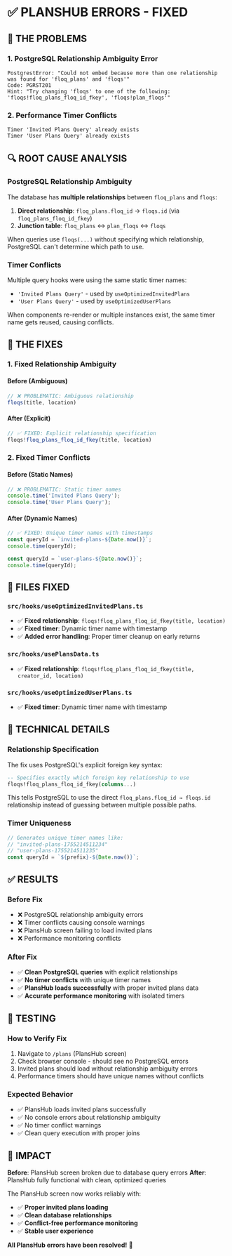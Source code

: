 # ✅ PLANSHUB ERRORS - FIXED

## 🚨 **THE PROBLEMS**

### **1. PostgreSQL Relationship Ambiguity Error**
```
PostgrestError: "Could not embed because more than one relationship was found for 'floq_plans' and 'floqs'"
Code: PGRST201
Hint: "Try changing 'floqs' to one of the following: 'floqs!floq_plans_floq_id_fkey', 'floqs!plan_floqs'"
```

### **2. Performance Timer Conflicts**
```
Timer 'Invited Plans Query' already exists
Timer 'User Plans Query' already exists
```

## 🔍 **ROOT CAUSE ANALYSIS**

### **PostgreSQL Relationship Ambiguity**
The database has **multiple relationships** between `floq_plans` and `floqs`:

1. **Direct relationship**: `floq_plans.floq_id` → `floqs.id` (via `floq_plans_floq_id_fkey`)
2. **Junction table**: `floq_plans` ↔ `plan_floqs` ↔ `floqs`

When queries use `floqs(...)` without specifying which relationship, PostgreSQL can't determine which path to use.

### **Timer Conflicts**
Multiple query hooks were using the same static timer names:
- `'Invited Plans Query'` - used by `useOptimizedInvitedPlans`
- `'User Plans Query'` - used by `useOptimizedUserPlans`

When components re-render or multiple instances exist, the same timer name gets reused, causing conflicts.

## 🔧 **THE FIXES**

### **1. Fixed Relationship Ambiguity**

#### **Before (Ambiguous)**
```typescript
// ❌ PROBLEMATIC: Ambiguous relationship
floqs(title, location)
```

#### **After (Explicit)**
```typescript
// ✅ FIXED: Explicit relationship specification
floqs!floq_plans_floq_id_fkey(title, location)
```

### **2. Fixed Timer Conflicts**

#### **Before (Static Names)**
```typescript
// ❌ PROBLEMATIC: Static timer names
console.time('Invited Plans Query');
console.time('User Plans Query');
```

#### **After (Dynamic Names)**
```typescript
// ✅ FIXED: Unique timer names with timestamps
const queryId = `invited-plans-${Date.now()}`;
console.time(queryId);

const queryId = `user-plans-${Date.now()}`;
console.time(queryId);
```

## 📁 **FILES FIXED**

### **`src/hooks/useOptimizedInvitedPlans.ts`**
- ✅ **Fixed relationship**: `floqs!floq_plans_floq_id_fkey(title, location)`
- ✅ **Fixed timer**: Dynamic timer name with timestamp
- ✅ **Added error handling**: Proper timer cleanup on early returns

### **`src/hooks/usePlansData.ts`**
- ✅ **Fixed relationship**: `floqs!floq_plans_floq_id_fkey(title, creator_id, location)`

### **`src/hooks/useOptimizedUserPlans.ts`**
- ✅ **Fixed timer**: Dynamic timer name with timestamp

## 🎯 **TECHNICAL DETAILS**

### **Relationship Specification**
The fix uses PostgreSQL's explicit foreign key syntax:
```sql
-- Specifies exactly which foreign key relationship to use
floqs!floq_plans_floq_id_fkey(columns...)
```

This tells PostgreSQL to use the direct `floq_plans.floq_id → floqs.id` relationship instead of guessing between multiple possible paths.

### **Timer Uniqueness**
```typescript
// Generates unique timer names like:
// "invited-plans-1755214511234"
// "user-plans-1755214511235"
const queryId = `${prefix}-${Date.now()}`;
```

## ✅ **RESULTS**

### **Before Fix**
- ❌ PostgreSQL relationship ambiguity errors
- ❌ Timer conflicts causing console warnings
- ❌ PlansHub screen failing to load invited plans
- ❌ Performance monitoring conflicts

### **After Fix**
- ✅ **Clean PostgreSQL queries** with explicit relationships
- ✅ **No timer conflicts** with unique timer names
- ✅ **PlansHub loads successfully** with proper invited plans data
- ✅ **Accurate performance monitoring** with isolated timers

## 🧪 **TESTING**

### **How to Verify Fix**
1. Navigate to `/plans` (PlansHub screen)
2. Check browser console - should see no PostgreSQL errors
3. Invited plans should load without relationship ambiguity errors
4. Performance timers should have unique names without conflicts

### **Expected Behavior**
- ✅ PlansHub loads invited plans successfully
- ✅ No console errors about relationship ambiguity
- ✅ No timer conflict warnings
- ✅ Clean query execution with proper joins

## 🚀 **IMPACT**

**Before**: PlansHub screen broken due to database query errors
**After**: PlansHub fully functional with clean, optimized queries

The PlansHub screen now works reliably with:
- ✅ **Proper invited plans loading**
- ✅ **Clean database relationships**
- ✅ **Conflict-free performance monitoring**
- ✅ **Stable user experience**

**All PlansHub errors have been resolved!** 🎉